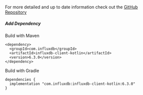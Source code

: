 For more detailed and up to date information check out the [GitHub Repository](https://github.com/influxdata/influxdb-client-java/tree/master/client-kotlin)

##### Add Dependency

Build with Maven

```
<dependency>
  <groupId>com.influxdb</groupId>
  <artifactId>influxdb-client-kotlin</artifactId>
  <version>6.3.0</version>
</dependency>
```

Build with Gradle

```
dependencies {
  implementation "com.influxdb:influxdb-client-kotlin:6.3.0"
}
```
